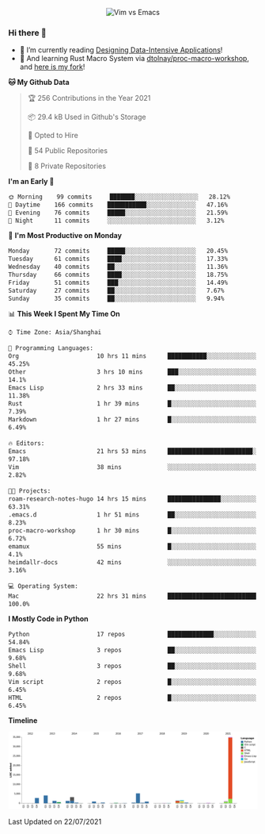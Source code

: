 <p align="center">
    <img src="https://gist.githubusercontent.com/coldnight/e696baffb094e71c96cb302118878eae/raw/40ea5053a6f66cc65f90f437e4173497da225958/banner.gif" alt="Vim vs Emacs" />
</p>

### Hi there 👋

- 📖 I’m currently reading [Designing Data-Intensive Applications](https://www.oreilly.com/library/view/designing-data-intensive-applications/9781491903063/)!
- 🌱 And learning Rust Macro System via [dtolnay/proc-macro-workshop](https://github.com/dtolnay/proc-macro-workshop), and [here is my fork](https://github.com/coldnight/proc-macro-workshop)!

<!--START_SECTION:waka-->
**🐱 My Github Data** 

> 🏆 256 Contributions in the Year 2021
 > 
> 📦 29.4 kB Used in Github's Storage 
 > 
> 💼 Opted to Hire
 > 
> 📜 54 Public Repositories 
 > 
> 🔑 8 Private Repositories  
 > 
**I'm an Early 🐤** 

```text
🌞 Morning    99 commits     ███████░░░░░░░░░░░░░░░░░░   28.12% 
🌆 Daytime    166 commits    ███████████░░░░░░░░░░░░░░   47.16% 
🌃 Evening    76 commits     █████░░░░░░░░░░░░░░░░░░░░   21.59% 
🌙 Night      11 commits     ░░░░░░░░░░░░░░░░░░░░░░░░░   3.12%

```
📅 **I'm Most Productive on Monday** 

```text
Monday       72 commits     █████░░░░░░░░░░░░░░░░░░░░   20.45% 
Tuesday      61 commits     ████░░░░░░░░░░░░░░░░░░░░░   17.33% 
Wednesday    40 commits     ██░░░░░░░░░░░░░░░░░░░░░░░   11.36% 
Thursday     66 commits     ████░░░░░░░░░░░░░░░░░░░░░   18.75% 
Friday       51 commits     ███░░░░░░░░░░░░░░░░░░░░░░   14.49% 
Saturday     27 commits     ██░░░░░░░░░░░░░░░░░░░░░░░   7.67% 
Sunday       35 commits     ██░░░░░░░░░░░░░░░░░░░░░░░   9.94%

```


📊 **This Week I Spent My Time On** 

```text
⌚︎ Time Zone: Asia/Shanghai

💬 Programming Languages: 
Org                      10 hrs 11 mins      ███████████░░░░░░░░░░░░░░   45.25% 
Other                    3 hrs 10 mins       ███░░░░░░░░░░░░░░░░░░░░░░   14.1% 
Emacs Lisp               2 hrs 33 mins       ██░░░░░░░░░░░░░░░░░░░░░░░   11.38% 
Rust                     1 hr 39 mins        █░░░░░░░░░░░░░░░░░░░░░░░░   7.39% 
Markdown                 1 hr 27 mins        █░░░░░░░░░░░░░░░░░░░░░░░░   6.49%

🔥 Editors: 
Emacs                    21 hrs 53 mins      ████████████████████████░   97.18% 
Vim                      38 mins             ░░░░░░░░░░░░░░░░░░░░░░░░░   2.82%

🐱‍💻 Projects: 
roam-research-notes-hugo 14 hrs 15 mins      ███████████████░░░░░░░░░░   63.31% 
.emacs.d                 1 hr 51 mins        ██░░░░░░░░░░░░░░░░░░░░░░░   8.23% 
proc-macro-workshop      1 hr 30 mins        █░░░░░░░░░░░░░░░░░░░░░░░░   6.72% 
emamux                   55 mins             █░░░░░░░░░░░░░░░░░░░░░░░░   4.1% 
heimdallr-docs           42 mins             ░░░░░░░░░░░░░░░░░░░░░░░░░   3.16%

💻 Operating System: 
Mac                      22 hrs 31 mins      █████████████████████████   100.0%

```

**I Mostly Code in Python** 

```text
Python                   17 repos            █████████████░░░░░░░░░░░░   54.84% 
Emacs Lisp               3 repos             ██░░░░░░░░░░░░░░░░░░░░░░░   9.68% 
Shell                    3 repos             ██░░░░░░░░░░░░░░░░░░░░░░░   9.68% 
Vim script               2 repos             █░░░░░░░░░░░░░░░░░░░░░░░░   6.45% 
HTML                     2 repos             █░░░░░░░░░░░░░░░░░░░░░░░░   6.45%

```


**Timeline**

![Chart not found](https://raw.githubusercontent.com/coldnight/coldnight/master/charts/bar_graph.png) 


 Last Updated on 22/07/2021
<!--END_SECTION:waka-->
